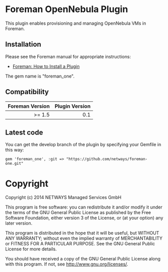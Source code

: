 # Foreman OpenNebula Plugin

This plugin enables provisioning and managing OpenNebula VMs in Foreman.

## Installation

Please see the Foreman manual for appropriate instructions:

* [Foreman: How to Install a Plugin](http://theforeman.org/manuals/latest/index.html#6.1InstallaPlugin)

The gem name is "foreman_one".

## Compatibility

| Foreman Version | Plugin Version |
| ---------------:| --------------:|
| >=  1.5         | 0.1            |

## Latest code

You can get the develop branch of the plugin by specifying your Gemfile in this way:

    gem 'foreman_one', :git => "https://github.com/netways/foreman-one.git"

# Copyright

Copyright (c) 2014 NETWAYS Managed Services GmbH

This program is free software: you can redistribute it and/or modify
it under the terms of the GNU General Public License as published by
the Free Software Foundation, either version 3 of the License, or
(at your option) any later version.

This program is distributed in the hope that it will be useful,
but WITHOUT ANY WARRANTY; without even the implied warranty of
MERCHANTABILITY or FITNESS FOR A PARTICULAR PURPOSE.  See the
GNU General Public License for more details.

You should have received a copy of the GNU General Public License
along with this program.  If not, see <http://www.gnu.org/licenses/>.

